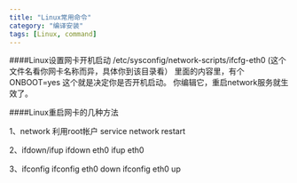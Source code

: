 ```yaml
---
title: "Linux常用命令"
category: "编译安装"
tags: [Linux, command]
---
```

####Linux设置网卡开机启动
/etc/sysconfig/network-scripts/ifcfg-eth0 (这个文件名看你网卡名称而异，具体你到该目录看）
里面的内容里，有个ONBOOT=yes
这个就是决定你是否开机启动。 你编辑它，重启network服务就生效了。

####Linux重启网卡的几种方法

1、network
利用root帐户
service network restart

2、ifdown/ifup
ifdown eth0
ifup eth0

3、ifconfig
ifconfig eth0 down
ifconfig eth0 up